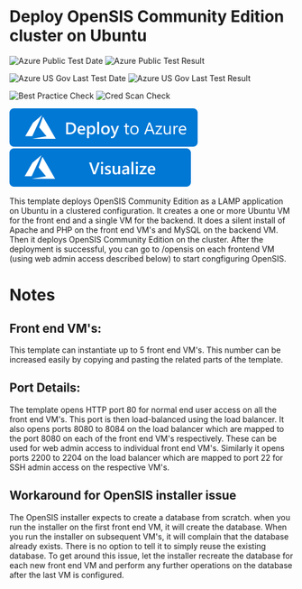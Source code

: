 # Deploy OpenSIS Community Edition cluster on Ubuntu

![Azure Public Test Date](https://azurequickstartsservice.blob.core.windows.net/badges/opensis-cluster-ubuntu/PublicLastTestDate.svg)
![Azure Public Test Result](https://azurequickstartsservice.blob.core.windows.net/badges/opensis-cluster-ubuntu/PublicDeployment.svg)

![Azure US Gov Last Test Date](https://azurequickstartsservice.blob.core.windows.net/badges/opensis-cluster-ubuntu/FairfaxLastTestDate.svg)
![Azure US Gov Last Test Result](https://azurequickstartsservice.blob.core.windows.net/badges/opensis-cluster-ubuntu/FairfaxDeployment.svg)

![Best Practice Check](https://azurequickstartsservice.blob.core.windows.net/badges/opensis-cluster-ubuntu/BestPracticeResult.svg)
![Cred Scan Check](https://azurequickstartsservice.blob.core.windows.net/badges/opensis-cluster-ubuntu/CredScanResult.svg)

[![Deploy to Azure](https://raw.githubusercontent.com/Azure/azure-quickstart-templates/master/1-CONTRIBUTION-GUIDE/images/deploytoazure.svg?sanitize=true)](https://portal.azure.com/#create/Microsoft.Template/uri/https%3A%2F%2Fraw.githubusercontent.com%2Fazure%2Fazure-quickstart-templates%2Fmaster%2Fopensis-cluster-ubuntu%2F%2Fazuredeploy.json)
[![Visualize](https://raw.githubusercontent.com/Azure/azure-quickstart-templates/master/1-CONTRIBUTION-GUIDE/images/visualizebutton.svg?sanitize=true)](http://armviz.io/#/?load=https%3A%2F%2Fraw.githubusercontent.com%2FAzure%2Fazure-quickstart-templates%2Fmaster%opensis-cluster-ubuntu%2Fazuredeploy.json)

This template deploys OpenSIS Community Edition as a LAMP application on Ubuntu
in a clustered configuration. It creates a one or more Ubuntu VM for the front
end and a single VM for the backend. It does a silent install of Apache and PHP
on the front end VM's and MySQL on the backend VM. Then it deploys OpenSIS
Community Edition on the cluster. After the deployment is successful, you can go
to /opensis on each frontend VM (using web admin access described below) to
start congfiguring OpenSIS.

# Notes

## Front end VM's:

This template can instantiate up to 5 front end VM's. This number can be
increased easily by copying and pasting the related parts of the template.

## Port Details:

The template opens HTTP port 80 for normal end user access on all the front end
VM's. This port is then load-balanced using the load balancer. It also opens
ports 8080 to 8084 on the load balancer which are mapped to the port 8080 on
each of the front end VM's respectively. These can be used for web admin access
to individual front end VM's. Similarly it opens ports 2200 to 2204 on the load
balancer which are mapped to port 22 for SSH admin access on the respective
VM's.

## Workaround for OpenSIS installer issue

The OpenSIS installer expects to create a database from scratch. when you run
the installer on the first front end VM, it will create the database. When you
run the installer on subsequent VM's, it will complain that the database already
exists. There is no option to tell it to simply reuse the existing database. To
get around this issue, let the installer recreate the database for each new
front end VM and perform any further operations on the database after the last
VM is configured.
